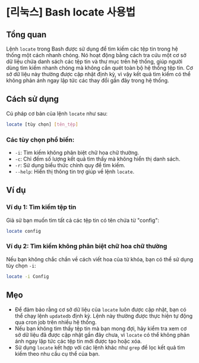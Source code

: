 # [리눅스] Bash locate 사용법

## Tổng quan
Lệnh `locate` trong Bash được sử dụng để tìm kiếm các tệp tin trong hệ thống một cách nhanh chóng. Nó hoạt động bằng cách tra cứu một cơ sở dữ liệu chứa danh sách các tệp tin và thư mục trên hệ thống, giúp người dùng tìm kiếm nhanh chóng mà không cần quét toàn bộ hệ thống tệp tin. Cơ sở dữ liệu này thường được cập nhật định kỳ, vì vậy kết quả tìm kiếm có thể không phản ánh ngay lập tức các thay đổi gần đây trong hệ thống.

## Cách sử dụng
Cú pháp cơ bản của lệnh `locate` như sau:

```bash
locate [tùy chọn] [tên_tệp]
```

### Các tùy chọn phổ biến:
- `-i`: Tìm kiếm không phân biệt chữ hoa chữ thường.
- `-c`: Chỉ đếm số lượng kết quả tìm thấy mà không hiển thị danh sách.
- `-r`: Sử dụng biểu thức chính quy để tìm kiếm.
- `--help`: Hiển thị thông tin trợ giúp về lệnh `locate`.

## Ví dụ
### Ví dụ 1: Tìm kiếm tệp tin
Giả sử bạn muốn tìm tất cả các tệp tin có tên chứa từ "config":

```bash
locate config
```

### Ví dụ 2: Tìm kiếm không phân biệt chữ hoa chữ thường
Nếu bạn không chắc chắn về cách viết hoa của từ khóa, bạn có thể sử dụng tùy chọn `-i`:

```bash
locate -i Config
```

## Mẹo
- Để đảm bảo rằng cơ sở dữ liệu của `locate` luôn được cập nhật, bạn có thể chạy lệnh `updatedb` định kỳ. Lệnh này thường được thực hiện tự động qua cron job trên nhiều hệ thống.
- Nếu bạn không tìm thấy tệp tin mà bạn mong đợi, hãy kiểm tra xem cơ sở dữ liệu đã được cập nhật gần đây chưa, vì `locate` có thể không phản ánh ngay lập tức các tệp tin mới được tạo hoặc xóa.
- Sử dụng `locate` kết hợp với các lệnh khác như `grep` để lọc kết quả tìm kiếm theo nhu cầu cụ thể của bạn.